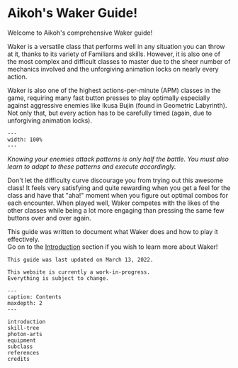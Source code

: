 # Aikoh's Waker Guide! 

Welcome to Aikoh's comprehensive Waker guide!

Waker is a versatile class that performs well in any situation you can throw at it, thanks to its variety of Familiars and skills.
However, it is also one of the most complex and difficult classes to master due to the sheer number of mechanics involved and the unforgiving animation locks on nearly every action.

Waker is also one of the highest actions-per-minute (APM) classes in the game, requiring many fast button presses to play optimally especially against aggressive enemies like Ikusa Bujin (found in Geometric Labyrinth). Not only that, but every action has to be carefully timed (again, due to unforgiving animation locks).

```{video} _static/bujin_start.mp4
---
width: 100%
---
```

_Knowing your enemies attack patterns is only half the battle. You must also learn to adapt to these patterns and execute accordingly._

Don't let the difficulty curve discourage you from trying out this awesome class!
It feels very satisfying and quite rewarding when you get a feel for the class and have that "aha!" moment when you figure out optimal combos for each encounter.
When played well, Waker competes with the likes of the other classes while being a lot more engaging than pressing the same few buttons over and over again.

This guide was written to document what Waker does and how to play it effectively.  
Go on to the [Introduction](#introduction) section if you wish to learn more about Waker!

```{note}
This guide was last updated on March 13, 2022.
```

```{warning}
This website is currently a work-in-progress.
Everything is subject to change.
```

```{toctree} 
---
caption: Contents
maxdepth: 2
---

introduction
skill-tree
photon-arts
equipment
subclass
references
credits
```

<!-- Indices and tables
==================

* {ref}`genindex`
* {ref}`modindex`
* {ref}`search`
 -->
